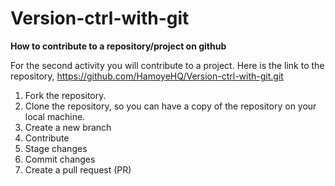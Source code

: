 # Version-ctrl-with-git

**How to contribute to a repository/project on github**


 For the second activity you will contribute to a project. Here is the link to the repository, https://github.com/HamoyeHQ/Version-ctrl-with-git.git 

1. Fork the repository.
2. Clone the repository, so you can have a copy of the repository on your local machine.
3. Create a new branch 
4. Contribute
5. Stage changes
6. Commit changes
7. Create a pull request (PR)